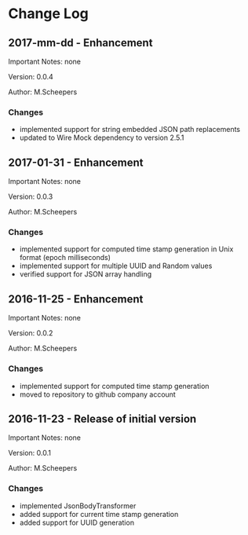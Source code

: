 # Change Log

## 2017-mm-dd - Enhancement

Important Notes: none

Version: 0.0.4

Author: M.Scheepers

### Changes
- implemented support for string embedded JSON path replacements
- updated to Wire Mock dependency to version 2.5.1


## 2017-01-31 - Enhancement

Important Notes: none

Version: 0.0.3

Author: M.Scheepers

### Changes
- implemented support for computed time stamp generation in Unix format (epoch milliseconds)
- implemented support for multiple UUID and Random values
- verified support for JSON array handling


## 2016-11-25 - Enhancement

Important Notes: none

Version: 0.0.2

Author: M.Scheepers

### Changes

- implemented support for computed time stamp generation
- moved to repository to github company account


## 2016-11-23 - Release of initial version

Important Notes: none

Version: 0.0.1

Author: M.Scheepers

### Changes

- implemented JsonBodyTransformer
- added support for current time stamp generation
- added support for UUID generation

